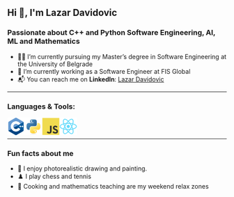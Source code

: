 ## Hi 👋, I'm Lazar Davidovic

### Passionate about C++ and Python Software Engineering, AI, ML and Mathematics

- 🧑‍🎓 I’m currently pursuing my Master’s degree in Software Engineering at the University of Belgrade
- 💼 I’m currently working as a Software Engineer at FIS Global
- 📬 You can reach me on **LinkedIn**: [Lazar Davidovic](https://www.linkedin.com/in/lazar-davidovi%C4%87-831887233/)

---

### Languages & Tools:

<img align="left" alt="C++" width="40px" src="https://raw.githubusercontent.com/devicons/devicon/master/icons/cplusplus/cplusplus-original.svg" />
<img align="left" alt="Python" width="40px" src="https://raw.githubusercontent.com/devicons/devicon/master/icons/python/python-original.svg" />
<img align="left" alt="JavaScript" width="40px" src="https://raw.githubusercontent.com/devicons/devicon/master/icons/javascript/javascript-original.svg" />
<img align="left" alt="React" width="40px" src="https://raw.githubusercontent.com/devicons/devicon/master/icons/react/react-original.svg" />
<br><br>

---

### Fun facts about me

- 🎨 I enjoy photorealistic drawing and painting.
- ♟️ I play chess and tennis
- 🍳 Cooking and mathematics teaching are my weekend relax zones

